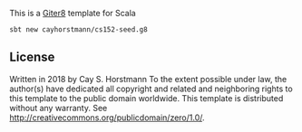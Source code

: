 This is a [Giter8][g8] template for Scala

```
sbt new cayhorstmann/cs152-seed.g8
```

License
-------
Written in 2018 by Cay S. Horstmann
To the extent possible under law, the author(s) have dedicated all copyright and related and neighboring rights to
this template to the public domain worldwide. This template is distributed without any warranty.
See <http://creativecommons.org/publicdomain/zero/1.0/>.

[g8]: http://www.foundweekends.org/giter8/
